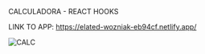 CALCULADORA - REACT HOOKS

LINK TO APP: https://elated-wozniak-eb94cf.netlify.app/

![CALC](https://user-images.githubusercontent.com/32559854/95547924-66f84800-09da-11eb-9bac-d422162dd56b.png)
